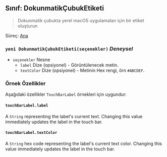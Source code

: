 ## Sınıf: DokunmatikÇubukEtiketi

> Dokunmatik çubukta yerel macOS uygulamaları için bir etiket oluşturun

Süreç: [Ana](../tutorial/quick-start.md#main-process)

### `yeni DokunmatikÇubukEtiketi(seçenekler)` *Deneysel*

* `seçenekler` Nesne 
  * `label` Dize (opsiyonel) - Görüntülenecek metin.
  * `textColor` Dize (opsiyonel) - Metinin Hex rengi, örn `#ABCDEF`.

### Örnek Özellikler

Aşağıdaki özellikler `TouchBarLabel` örnekleri için uygundur:

#### `touchBarLabel.label`

A `String` representing the label's current text. Changing this value immediately updates the label in the touch bar.

#### `touchBarLabel.textColor`

A `String` hex code representing the label's current text color. Changing this value immediately updates the label in the touch bar.